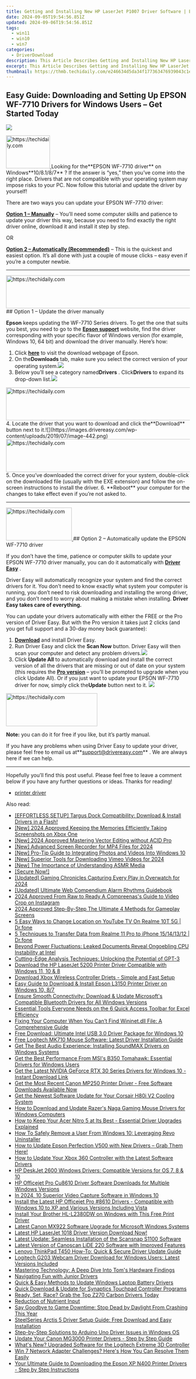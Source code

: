```yaml
---
title: Getting and Installing New HP LaserJet P1007 Driver Software | Easy Guide
date: 2024-09-05T19:54:56.851Z
updated: 2024-09-06T19:54:56.851Z
tags:
  - win11
  - win10
  - win7
categories:
  - DriverDownload
description: This Article Describes Getting and Installing New HP LaserJet P1007 Driver Software | Easy Guide
excerpt: This Article Describes Getting and Installing New HP LaserJet P1007 Driver Software | Easy Guide
thumbnail: https://thmb.techidaily.com/e246634d5da34f177363476939043c1e6f3469bbe159d0540d6af07a4de02f4f.jpg
---
```


## Easy Guide: Downloading and Setting Up EPSON WF-7710 Drivers for Windows Users – Get Started Today

![](https://images.drivereasy.com/wp-content/uploads/2019/07/image-439.png)

<!-- affiliate ads begin -->
<a href="https://aligracehair.sjv.io/c/5597632/2135362/19272" target="_top" id="2135362">
  <img src="//a.impactradius-go.com/display-ad/19272-2135362" border="0" alt="https://techidaily.com" width="120" height="90"/>
</a>
<img height="0" width="0" src="https://aligracehair.sjv.io/i/5597632/2135362/19272" style="position:absolute;visibility:hidden;" border="0" />
<!-- affiliate ads end -->
 Looking for the**EPSON WF-7710 driver** on Windows**10/8.1/8/7** ? If the answer is “yes,” then you’ve come into the right place. Drivers that are not compatible with your operating system may impose risks to your PC. Now follow this tutorial and update the driver by yourself!

There are two ways you can update your EPSON WF-7710 driver:

**[Option 1 – Manually](https://tools.techidaily.com/drivereasy/download/)**  – You’ll need some computer skills and patience to update your driver this way, because you need to find exactly the right driver online, download it and install it step by step.  

 OR  

**[Option 2 – Automatically (Recommended)](https://www.drivereasy.com/knowledge/download-epson-wf-7710-drivers-on-windows-10-8-1-8-7/#option2)**  – This is the quickest and easiest option. It’s all done with just a couple of mouse clicks – easy even if you’re a computer newbie.

---

<!-- affiliate ads begin -->
<a href="https://appsumo.8odi.net/c/5597632/2130891/7443" target="_top" id="2130891">
  <img src="//a.impactradius-go.com/display-ad/7443-2130891" border="0" alt="https://techidaily.com" width="728" height="90"/>
</a>
<img height="0" width="0" src="https://appsumo.8odi.net/i/5597632/2130891/7443" style="position:absolute;visibility:hidden;" border="0" />
<!-- affiliate ads end -->
## Option 1 – Update the driver manually

**Epson** keeps updating the WF-7710 Series drivers. To get the one that suits you best, you need to go to the **[](https://support.hp.com/us-en) [Epson support](https://epson.com/Support/Printers/All-In-Ones/WorkForce-Series/Epson-WorkForce-WF-7710/s/SPT%5FC11CG36201?review-filter=Windows+10+32-bit) [](https://support.hp.com/us-en)**  website, find the driver corresponding with your specific flavor of Windows version (for example, Windows 10, 64 bit) and download the driver manually. Here’s how:

1. Click **[here](https://epson.com/Support/Printers/All-In-Ones/WorkForce-Series/Epson-WorkForce-WF-7710/s/SPT%5FC11CG36201?review-filter=Windows+10+32-bit)**  to visit the download webpage of Epson.
2. On the**Downloads** tab, make sure you select the correct version of your operating system.![](https://images.drivereasy.com/wp-content/uploads/2019/07/image-440.png)
3. Below you’ll see a category named**Drivers** . Click**Drivers** to expand its drop-down list.![](https://images.drivereasy.com/wp-content/uploads/2019/07/image-441.png)
<!-- affiliate ads begin -->
<a href="https://zebaoaffiliateprogram.pxf.io/c/5597632/2137974/21526" target="_top" id="2137974">
  <img src="//a.impactradius-go.com/display-ad/21526-2137974" border="0" alt="https://techidaily.com" width="728" height="90"/>
</a>
<img height="0" width="0" src="https://zebaoaffiliateprogram.pxf.io/i/5597632/2137974/21526" style="position:absolute;visibility:hidden;" border="0" />
<!-- affiliate ads end -->
4. Locate the driver that you want to download and click the**Download** button next to it.![](https://images.drivereasy.com/wp-content/uploads/2019/07/image-442.png)
<!-- affiliate ads begin -->
<a href="https://ephamedtechinc.pxf.io/c/5597632/2136624/26400" target="_top" id="2136624">
  <img src="//a.impactradius-go.com/display-ad/26400-2136624" border="0" alt="https://techidaily.com" width="728" height="90"/>
</a>
<img height="0" width="0" src="https://ephamedtechinc.pxf.io/i/5597632/2136624/26400" style="position:absolute;visibility:hidden;" border="0" />
<!-- affiliate ads end -->
5. Once you’ve downloaded the correct driver for your system, double-click on the downloaded file (usually with the EXE extension) and follow the on-screen instructions to install the driver.
6. **Reboot** your computer for the changes to take effect even if you’re not asked to.

---

<!-- affiliate ads begin -->
<a href="https://aligracehair.sjv.io/c/5597632/2115943/19272" target="_top" id="2115943">
  <img src="//a.impactradius-go.com/display-ad/19272-2115943" border="0" alt="https://techidaily.com" width="180" height="90"/>
</a>
<img height="0" width="0" src="https://aligracehair.sjv.io/i/5597632/2115943/19272" style="position:absolute;visibility:hidden;" border="0" />
<!-- affiliate ads end -->
## Option 2 – Automatically update the EPSON WF-7710 driver

 If you don’t have the time, patience or computer skills to update your EPSON WF-7710 driver manually, you can do it automatically with **[Driver Easy](https://tools.techidaily.com/drivereasy/download/)**  .

 Driver Easy will automatically recognize your system and find the correct drivers for it. You don’t need to know exactly what system your computer is running, you don’t need to risk downloading and installing the wrong driver, and you don’t need to worry about making a mistake when installing. **Driver Easy takes care of everything.**

 You can update your drivers automatically with either the FREE or the Pro version of Driver Easy. But with the Pro version it takes just 2 clicks (and you get full support and a 30-day money back guarantee):

1. **[Download](https://tools.techidaily.com/drivereasy/download/)**  and install Driver Easy.
2. Run Driver Easy and click the **Scan Now** button. Driver Easy will then scan your computer and detect any problem drivers.![](https://images.drivereasy.com/wp-content/uploads/2019/07/image-444.png)
3. Click **Update All** to automatically download and install the correct version of all the drivers that are missing or out of date on your system (this requires the **[Pro version](https://tools.techidaily.com/drivereasy/download/)**  – you’ll be prompted to upgrade when you click Update All). Or if you just want to update your EPSON WF-7710 driver for now, simply click the**Update**  button next to it. ![](https://images.drivereasy.com/wp-content/uploads/2019/07/image-443.png)
<!-- affiliate ads begin -->
<a href="https://bluettius.sjv.io/c/5597632/2139120/17108" target="_top" id="2139120">
  <img src="//a.impactradius-go.com/display-ad/17108-2139120" border="0" alt="https://techidaily.com" width="250" height="90"/>
</a>
<img height="0" width="0" src="https://bluettius.sjv.io/i/5597632/2139120/17108" style="position:absolute;visibility:hidden;" border="0" />
<!-- affiliate ads end -->

**Note:** you can do it for free if you like, but it’s partly manual.

 If you have any problems when using Driver Easy to update your driver, please feel free to email us at**<support@drivereasy.com>** . We are always here if we can help.

---

 Hopefully you’ll find this post useful. Please feel free to leave a comment below if you have any further questions or ideas. Thanks for reading!

* [printer driver](https://tools.techidaily.com/drivereasy/download/)

<ins class="adsbygoogle"
     style="display:block"
     data-ad-format="autorelaxed"
     data-ad-client="ca-pub-7571918770474297"
     data-ad-slot="1223367746"></ins>



<ins class="adsbygoogle"
     style="display:block"
     data-ad-client="ca-pub-7571918770474297"
     data-ad-slot="8358498916"
     data-ad-format="auto"
     data-full-width-responsive="true"></ins>

<span class="atpl-alsoreadstyle">Also read:</span>
<div><ul>
<li><a href="https://hardware-updates.techidaily.com/effortless-setup-targus-dock-compatibility-download-and-install-drivers-in-a-flash/"><u>[EFFORTLESS SETUP] Targus Dock Compatibility: Download & Install Drivers in a Flash!</u></a></li>
<li><a href="https://screen-activity-recording.techidaily.com/new-2024-approved-keeping-the-memories-efficiently-taking-screenshots-on-xbox-one/"><u>[New] 2024 Approved  Keeping the Memories  Efficiently Taking Screenshots on Xbox One</u></a></li>
<li><a href="https://fox-helps.techidaily.com/new-2024-approved-mastering-vector-editing-without-acid-pro/"><u>[New] 2024 Approved  Mastering Vector Editing without ACID Pro</u></a></li>
<li><a href="https://digital-screen-recording.techidaily.com/new-advanced-screen-recorder-for-mp4-files-for-2024/"><u>[New] Advanced Screen Recorder for MP4 Files for 2024</u></a></li>
<li><a href="https://extra-skills.techidaily.com/new-pro-tip-guide-to-integrating-photos-and-videos-into-windows-10/"><u>[New] Pro-Tip Guide to Integrating Photos and Videos Into Windows 10</u></a></li>
<li><a href="https://vimeo-videos.techidaily.com/new-superior-tools-for-downloading-vimeo-videos-for-2024/"><u>[New] Superior Tools for Downloading Vimeo Videos for 2024</u></a></li>
<li><a href="https://facebook-record-videos.techidaily.com/new-the-importance-of-understanding-asmr-media/"><u>[New] The Importance of Understanding ASMR Media</u></a></li>
<li><a href="https://hardware-updates.techidaily.com/secure-now/"><u>[Secure Now!]</u></a></li>
<li><a href="https://visual-screen-recording.techidaily.com/updated-gaming-chronicles-capturing-every-play-in-overwatch-for-2024/"><u>[Updated] Gaming Chronicles  Capturing Every Play in Overwatch for 2024</u></a></li>
<li><a href="https://some-guidance.techidaily.com/updated-ultimate-web-compendium-alarm-rhythms-guidebook/"><u>[Updated] Ultimate Web Compendium  Alarm Rhythms Guidebook</u></a></li>
<li><a href="https://instagram-clips.techidaily.com/2024-approved-from-raw-to-ready-a-compreenass-guide-to-video-crop-on-instagram/"><u>2024 Approved  From Raw to Ready  A Compreenas's Guide to Video Crop on Instagram</u></a></li>
<li><a href="https://desktop-recording.techidaily.com/2024-approved-step-by-step-the-ultimate-4-methods-for-gameplay-screens/"><u>2024 Approved  Step-By-Step  The Ultimate 4 Methods for Gameplay Screens</u></a></li>
<li><a href="https://location-fake.techidaily.com/5-easy-ways-to-change-location-on-youtube-tv-on-realme-10t-5g-drfone-by-drfone-virtual-android/"><u>5 Easy Ways to Change Location on YouTube TV On Realme 10T 5G | Dr.fone</u></a></li>
<li><a href="https://blog-min.techidaily.com/5-techniques-to-transfer-data-from-realme-11-pro-to-iphone-15141312-drfone-by-drfone-transfer-from-android-transfer-from-android/"><u>5 Techniques to Transfer Data from Realme 11 Pro to iPhone 15/14/13/12 | Dr.fone</u></a></li>
<li><a href="https://hardware-updates.techidaily.com/beyond-power-fluctuations-leaked-documents-reveal-ongoebling-cpu-instability-at-intel/"><u>Beyond Power Fluctuations: Leaked Documents Reveal Ongoebling CPU Instability at Intel</u></a></li>
<li><a href="https://tech-hub.techidaily.com/cutting-edge-analysis-techniques-unlocking-the-potential-of-gpt-3/"><u>Cutting-Edge Analysis Techniques: Unlocking the Potential of GPT-3</u></a></li>
<li><a href="https://hardware-updates.techidaily.com/download-the-hp-laserjet-5200-printer-driver-compatible-with-windows-11-10-and-8/"><u>Download the HP LaserJet 5200 Printer Driver Compatible with Windows 11, 10 & 8</u></a></li>
<li><a href="https://hardware-updates.techidaily.com/download-xbox-wireless-controller-driets-simple-and-fast-setup/"><u>Download Xbox Wireless Controller Driets - Simple and Fast Setup</u></a></li>
<li><a href="https://hardware-updates.techidaily.com/easy-guide-to-download-and-install-epson-l3150-printer-driver-on-windows-10-87/"><u>Easy Guide to Download & Install Epson L3150 Printer Driver on Windows 10, 8/7</u></a></li>
<li><a href="https://hardware-updates.techidaily.com/ensure-smooth-connectivity-download-and-update-microsofts-compatible-bluetooth-drivers-for-all-windows-versions/"><u>Ensure Smooth Connectivity: Download & Update Microsoft's Compatible Bluetooth Drivers for All Windows Versions</u></a></li>
<li><a href="https://win-howtos.techidaily.com/essential-tools-everyone-needs-on-the-6-quick-access-toolbar-for-excel-efficiency/"><u>Essential Tools Everyone Needs on the 6 Quick Access Toolbar for Excel Efficiency</u></a></li>
<li><a href="https://tech-recovery.techidaily.com/fixing-your-computer-when-you-cant-find-wininetdll-file-a-comprehensive-guide/"><u>Fixing Your Computer When You Can’t Find Wininet.dll File: A Comprehensive Guide</u></a></li>
<li><a href="https://hardware-updates.techidaily.com/free-download-ultimate-intel-usb-30-driver-package-for-windows-10/"><u>Free Download: Ultimate Intel USB 3.0 Driver Package for Windows 10</u></a></li>
<li><a href="https://hardware-updates.techidaily.com/free-logitech-mk710-mouse-software-latest-driver-installation-guide/"><u>Free Logitech MK710 Mouse Software: Latest Driver Installation Guide</u></a></li>
<li><a href="https://hardware-updates.techidaily.com/get-the-best-audio-experience-installing-soundmax-drivers-on-windows-systems/"><u>Get The Best Audio Experience: Installing SoundMAX Drivers on Windows Systems</u></a></li>
<li><a href="https://hardware-updates.techidaily.com/get-the-best-performance-from-msis-b350-tomahawk-essential-drivers-for-windows-users/"><u>Get the Best Performance From MSI's B350 Tomahawk: Essential Drivers for Windows Users</u></a></li>
<li><a href="https://hardware-updates.techidaily.com/1722969119381-get-the-latest-nvidia-geforce-rtx-30-series-drivers-for-windows-10-instant-download-link/"><u>Get the Latest NVIDIA GeForce RTX 30 Series Drivers for Windows 10 - Instant Download Link</u></a></li>
<li><a href="https://hardware-updates.techidaily.com/1722977880361-get-the-most-recent-canon-mp250-printer-driver-free-software-downloads-available-now/"><u>Get the Most Recent Canon MP250 Printer Driver - Free Software Downloads Available Now</u></a></li>
<li><a href="https://hardware-updates.techidaily.com/get-the-newest-software-update-for-your-corsair-h80i-v2-cooling-system/"><u>Get the Newest Software Update for Your Corsair H80i V2 Cooling System</u></a></li>
<li><a href="https://hardware-updates.techidaily.com/how-to-download-and-update-razers-naga-gaming-mouse-drivers-for-windows-computers/"><u>How to Download and Update Razer's Naga Gaming Mouse Drivers for Windows Computers</u></a></li>
<li><a href="https://hardware-updates.techidaily.com/how-to-keep-your-acer-nitro-5-at-its-best-essential-driver-upgrades-explained/"><u>How to Keep Your Acer Nitro 5 at Its Best - Essential Driver Upgrades Explained</u></a></li>
<li><a href="https://win-forum.techidaily.com/how-to-safely-remove-a-user-from-windows-10-leveraging-revo-uninstaller/"><u>How To Safely Remove a User From Windows 10: Leveraging Revo Uninstaller</u></a></li>
<li><a href="https://hardware-updates.techidaily.com/how-to-update-epson-perfection-v500-with-new-drivers-grab-them-here/"><u>How to Update Epson Perfection V500 with New Drivers – Grab Them Here!</u></a></li>
<li><a href="https://hardware-updates.techidaily.com/how-to-update-your-xbox-360-controller-with-the-latest-software-drivers/"><u>How to Update Your Xbox 360 Controller with the Latest Software Drivers</u></a></li>
<li><a href="https://hardware-updates.techidaily.com/hp-deskjet-2600-windows-drivers-compatible-versions-for-os-7-8-and-10/"><u>HP DeskJet 2600 Windows Drivers: Compatible Versions for OS 7, 8 & 10</u></a></li>
<li><a href="https://hardware-updates.techidaily.com/hp-officejet-pro-cu8610-driver-software-downloads-for-multiple-windows-versions/"><u>HP Officejet Pro Cu8610 Driver Software Downloads for Multiple Windows Versions</u></a></li>
<li><a href="https://screen-video-capture.techidaily.com/in-2024-10-superior-video-capture-software-in-windows-10/"><u>In 2024, 10 Superior Video Capture Software in Windows 10</u></a></li>
<li><a href="https://hardware-updates.techidaily.com/install-the-latest-hp-officejet-pro-8610-drivers-compatible-with-windows-10-to-xp-and-various-versions-including-vista/"><u>Install the Latest HP Officejet Pro #8610 Drivers - Compatible with Windows 10 to XP and Various Versions Including Vista</u></a></li>
<li><a href="https://hardware-updates.techidaily.com/install-your-brother-hl-l2380dw-on-windows-with-this-free-print-driver/"><u>Install Your Brother HL-L2380DW on Windows with This Free Print Driver</u></a></li>
<li><a href="https://hardware-updates.techidaily.com/latest-canon-mx922-software-upgrade-for-microsoft-windows-systems/"><u>Latest Canon MX922 Software Upgrade for Microsoft Windows Systems</u></a></li>
<li><a href="https://hardware-updates.techidaily.com/1722971586459-latest-hp-laserjet-1018-driver-version-download-now/"><u>Latest HP LaserJet 1018 Driver Version Download Now!</u></a></li>
<li><a href="https://hardware-updates.techidaily.com/latest-update-seamless-installation-of-the-scansnap-s1100-software/"><u>Latest Update: Seamless Installation of the Scansnap S1100 Software</u></a></li>
<li><a href="https://hardware-updates.techidaily.com/latest-version-of-canoscan-lide-220-software-with-improved-features/"><u>Latest Version of Canoscan LiDE 220 Software with Improved Features</u></a></li>
<li><a href="https://hardware-updates.techidaily.com/lenovo-thinkpad-t450-how-to-quick-and-secure-driver-update-guide/"><u>Lenovo ThinkPad T450 How-To: Quick & Secure Driver Update Guide</u></a></li>
<li><a href="https://hardware-updates.techidaily.com/logitech-g203-webcam-driver-download-for-windows-users-latest-versions-included/"><u>Logitech G203 Webcam Driver Download for Windows Users: Latest Versions Included</u></a></li>
<li><a href="https://hardware-updates.techidaily.com/mastering-technology-a-deep-dive-into-toms-hardware-findings/"><u>Mastering Technology: A Deep Dive Into Tom's Hardware Findings</u></a></li>
<li><a href="https://screen-video-capture.techidaily.com/navigating-fun-with-junior-drivers/"><u>Navigating Fun with Junior Drivers</u></a></li>
<li><a href="https://hardware-updates.techidaily.com/quick-and-easy-methods-to-update-windows-laptop-battery-drivers/"><u>Quick & Easy Methods to Update Windows Laptop Battery Drivers</u></a></li>
<li><a href="https://hardware-updates.techidaily.com/quick-download-and-update-for-synaptics-touchpad-controller-programs/"><u>Quick Download & Update for Synaptics Touchpad Controller Programs</u></a></li>
<li><a href="https://hardware-updates.techidaily.com/ready-set-race-grab-the-top-z270-carbon-drivers-today/"><u>Ready, Set, Race? Grab the Top Z270 Carbon Drivers Today</u></a></li>
<li><a href="https://hardware-updates.techidaily.com/reduction-of-nutrient-input/"><u>Reduction of Nutrient Input</u></a></li>
<li><a href="https://win-answers.techidaily.com/1722993070913-say-goodbye-to-game-downtime-stop-dead-by-daylight-from-crashing-this-year/"><u>Say Goodbye to Game Downtime: Stop Dead by Daylight From Crashing This Year</u></a></li>
<li><a href="https://hardware-updates.techidaily.com/steelseries-arctis-5-driver-setup-guide-free-download-and-easy-installation/"><u>SteelSeries Arctis 5 Driver Setup Guide: Free Download and Easy Installation</u></a></li>
<li><a href="https://hardware-updates.techidaily.com/step-by-step-solutions-to-arduino-uno-driver-issues-in-windows-os/"><u>Step-by-Step Solutions to Arduino Uno Driver Issues in Windows OS</u></a></li>
<li><a href="https://hardware-updates.techidaily.com/update-your-canon-mg3000-printer-drivers-step-by-step-guide/"><u>Update Your Canon MG3000 Printer Drivers - Step by Step Guide</u></a></li>
<li><a href="https://hardware-updates.techidaily.com/1722965022116-whats-new-upgraded-software-for-the-logitech-extreme-3d-controller/"><u>What's New? Upgraded Software for the Logitech Extreme 3D Controller</u></a></li>
<li><a href="https://hardware-updates.techidaily.com/1722961553338-win-7-network-adapter-challenges-heres-how-you-can-resolve-them-easily/"><u>Win 7 Network Adapter Challenges? Here's How You Can Resolve Them Easily</u></a></li>
<li><a href="https://hardware-updates.techidaily.com/your-ultimate-guide-to-downloading-the-epson-xp-n400-printer-drivers-step-by-step-instructions/"><u>Your Ultimate Guide to Downloading the Epson XP N400 Printer Drivers - Step by Step Instructions</u></a></li>
</ul></div>
